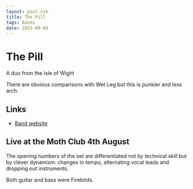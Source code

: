 ```yaml
---
layout: post.njk
title: The Pill
tags: Bands
date: 2025-08-04
---
```

# The Pill

A duo from the Isle of Wight

There are obvious comparisons with Wet Leg but this is punkier and less arch.

## Links

* [Band website](https://www.thepillband.com/tour)

## Live at the Moth Club 4th August

The opening numbers of the set are differentiated not by technical skill but by clever dynamism: changes in tempo, alternating vocal leads and dropping out instruments.

Both guitar and bass were Firebirds.